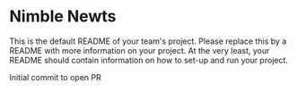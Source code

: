 # Nimble Newts
This is the default README of your team's project. Please replace this by a README with more information on your project. At the very least, your README should contain information on how to set-up and run your project.

Initial commit to open PR

